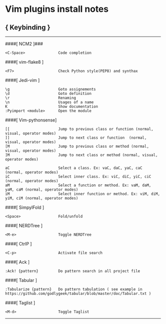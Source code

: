 Vim plugins install notes
=========================

{ Keybinding }
--------------

--------------------------------------------------------------------------------
####[ NCM2 ]###

    <C-Space>		        Code completion

####[ vim-flake8 ]

	<F7>			        Check Python style(PEP8) and synthax

####[ Jedi-vim ]

	\g			            Goto assignements
	\d			            Goto definition
	\r			            Renaming
	\n			            Usages of a name
	K			            Show documentation
	:Pyimport <module>	    Open the module

####[ Vim-pythonsense]		

	[[    			        Jump to previous class or function (normal, visual, operator modes)
	]]    			        Jump to next class or function  (normal, visual, operator modes)
	[M    			        Jump to previous class or method (normal, visual, operator modes)
	]M    			        Jump to next class or method (normal, visual, operator modes)

	aC    			        Select a class. Ex: vaC, daC, yaC, caC (normal, operator modes)
	iC    			        Select inner class. Ex: viC, diC, yiC, ciC (normal, operator modes)
	aM    			        Select a function or method. Ex: vaM, daM, yaM, caM (normal, operator modes)
	iM    			        Select inner function or method. Ex: viM, diM, yiM, ciM (normal, operator modes)

####[ SimpylFold ]

	<Space>			        Fold/unfold

####[ NERDTree ]

	<M-e>			        Toggle NERDTree

####[ CtrlP ]

	<C-p>			        Activate file search

####[ Ack ]

	:Ack! {pattern}		    Do pattern search in all project file

####[ Tabular ]

	:Tabularize {pattern}	Do pattern tabulation ( see example in https://github.com/godlygeek/tabular/blob/master/doc/Tabular.txt )

####[ Taglist ]

	<M-d>			        Toggle Taglist

--------------------------------------------------------------------------------
